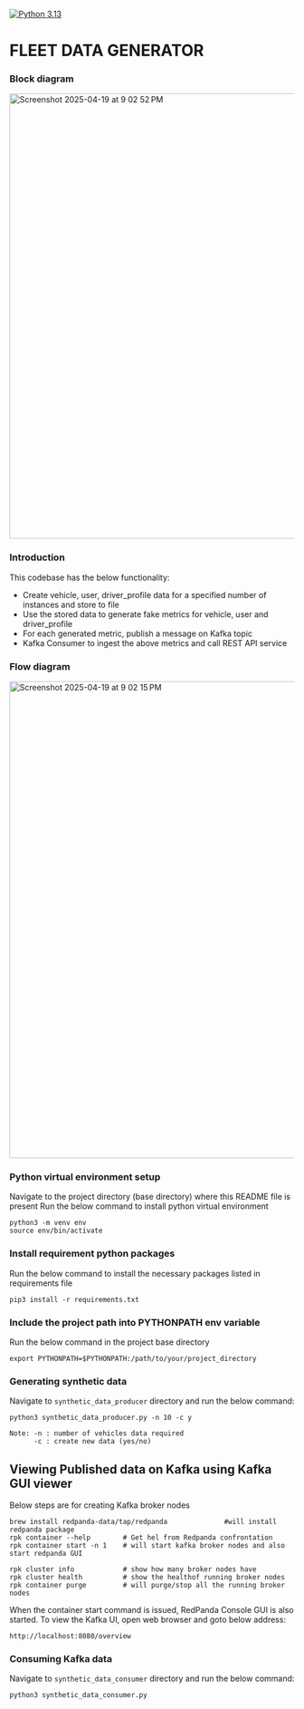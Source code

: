 [![Python 3.13](https://img.shields.io/badge/python-3.13-blue.svg)](https://www.python.org/downloads/release/python-3130/)

# FLEET DATA GENERATOR

### **Block diagram**

<img width="786" alt="Screenshot 2025-04-19 at 9 02 52 PM" src="https://github.com/user-attachments/assets/76c7d033-b9bf-4bcc-a9f0-87ba82c17959" />


### Introduction
This codebase has the below functionality:
* Create vehicle, user, driver_profile data for a specified number of instances and store to file
* Use the stored data to generate fake metrics for vehicle, user and driver_profile 
* For each generated metric, publish a message on Kafka topic
* Kafka Consumer to ingest the above metrics and call REST API service

### **Flow diagram**

<img width="842" alt="Screenshot 2025-04-19 at 9 02 15 PM" src="https://github.com/user-attachments/assets/a559b5f3-4c24-49f6-8517-dbd50c6bb6a3" />


### Python virtual environment setup
Navigate to the project directory (base directory) where this README file is present
Run the below command to install python virtual environment

```
python3 -m venv env
source env/bin/activate
```

### Install requirement python packages
Run the below command to install the necessary packages listed in requirements file

```
pip3 install -r requirements.txt
```

### Include the project path into PYTHONPATH env variable
Run the below command in the project base directory
```
export PYTHONPATH=$PYTHONPATH:/path/to/your/project_directory
```

### Generating synthetic data
Navigate to `synthetic_data_producer` directory and run the below command:
```
python3 synthetic_data_producer.py -n 10 -c y

Note: -n : number of vehicles data required
      -c : create new data (yes/no)
```

## Viewing Published data on Kafka using Kafka GUI viewer
Below steps are for creating Kafka broker nodes
```
brew install redpanda-data/tap/redpanda              #will install redpanda package
rpk container --help        # Get hel from Redpanda confrontation
rpk container start -n 1    # will start kafka broker nodes and also start redpanda GUI

rpk cluster info            # show how many broker nodes have 
rpk cluster health          # show the healthof running broker nodes
rpk container purge         # will purge/stop all the running broker nodes
```

When the container start command is issued, RedPanda Console GUI is also started.
To view the Kafka UI, open web browser and goto below address:
```
http://localhost:8080/overview
```

### Consuming Kafka data
Navigate to `synthetic_data_consumer` directory and run the below command:
```
python3 synthetic_data_consumer.py
```




